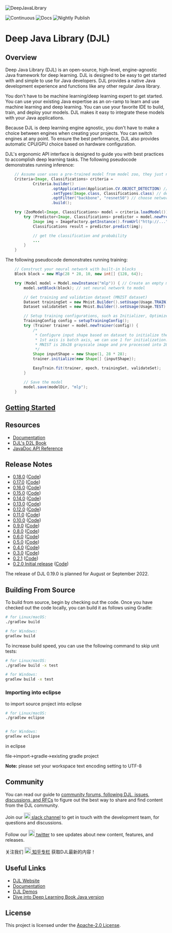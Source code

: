 
![DeepJavaLibrary](website/img/deepjavalibrary.png?raw=true "Deep Java Library")

![Continuous](https://github.com/deepjavalibrary/djl/workflows/Continuous/badge.svg)
![Docs](https://github.com/deepjavalibrary/djl/workflows/Docs/badge.svg)
![Nightly Publish](https://github.com/deepjavalibrary/djl/workflows/Nightly%20Publish/badge.svg)

# Deep Java Library (DJL)

## Overview

Deep Java Library (DJL) is an open-source, high-level, engine-agnostic Java framework for deep learning. DJL is designed to be easy to get started with and simple to
use for Java developers. DJL provides a native Java development experience and functions like any other regular Java library.

You don't have to be machine learning/deep learning expert to get started. You can use your existing Java expertise as an on-ramp to learn and use machine learning and deep learning. You can
use your favorite IDE to build, train, and deploy your models. DJL makes it easy to integrate these models with your
Java applications.

Because DJL is deep learning engine agnostic, you don't have to make a choice
between engines when creating your projects. You can switch engines at any
point. To ensure the best performance, DJL also provides automatic CPU/GPU choice based on hardware configuration.

DJL's ergonomic API interface is designed to guide you with best practices to accomplish
deep learning tasks.
The following pseudocode demonstrates running inference:

```java
    // Assume user uses a pre-trained model from model zoo, they just need to load it
    Criteria<Image, Classifications> criteria =
            Criteria.builder()
                    .optApplication(Application.CV.OBJECT_DETECTION) // find object dection model
                    .setTypes(Image.class, Classifications.class) // define input and output
                    .optFilter("backbone", "resnet50") // choose network architecture
                    .build();

    try (ZooModel<Image, Classifications> model = criteria.loadModel()) {
        try (Predictor<Image, Classifications> predictor = model.newPredictor()) {
            Image img = ImageFactory.getInstance().fromUrl("http://..."); // read image
            Classifications result = predictor.predict(img);

            // get the classification and probability
            ...
        }
    }
```

The following pseudocode demonstrates running training:

```java
    // Construct your neural network with built-in blocks
    Block block = new Mlp(28 * 28, 10, new int[] {128, 64});

    try (Model model = Model.newInstance("mlp")) { // Create an empty model
        model.setBlock(block); // set neural network to model

        // Get training and validation dataset (MNIST dataset)
        Dataset trainingSet = new Mnist.Builder().setUsage(Usage.TRAIN) ... .build();
        Dataset validateSet = new Mnist.Builder().setUsage(Usage.TEST) ... .build();

        // Setup training configurations, such as Initializer, Optimizer, Loss ...
        TrainingConfig config = setupTrainingConfig();
        try (Trainer trainer = model.newTrainer(config)) {
            /*
             * Configure input shape based on dataset to initialize the trainer.
             * 1st axis is batch axis, we can use 1 for initialization.
             * MNIST is 28x28 grayscale image and pre processed into 28 * 28 NDArray.
             */
            Shape inputShape = new Shape(1, 28 * 28);
            trainer.initialize(new Shape[] {inputShape});

            EasyTrain.fit(trainer, epoch, trainingSet, validateSet);
        }

        // Save the model
        model.save(modelDir, "mlp");
    }
```

## [Getting Started](docs/quick_start.md)

## Resources

- [Documentation](docs/README.md#documentation)
- [DJL's D2L Book](https://d2l.djl.ai/)
- [JavaDoc API Reference](https://javadoc.djl.ai/)

## Release Notes

* [0.18.0](https://github.com/deepjavalibrary/djl/releases/tag/v0.18.0) ([Code](https://github.com/deepjavalibrary/djl/tree/v0.18.0))
* [0.17.0](https://github.com/deepjavalibrary/djl/releases/tag/v0.17.0) ([Code](https://github.com/deepjavalibrary/djl/tree/v0.17.0))
* [0.16.0](https://github.com/deepjavalibrary/djl/releases/tag/v0.16.0) ([Code](https://github.com/deepjavalibrary/djl/tree/v0.16.0))
* [0.15.0](https://github.com/deepjavalibrary/djl/releases/tag/v0.15.0) ([Code](https://github.com/deepjavalibrary/djl/tree/v0.15.0))
* [0.14.0](https://github.com/deepjavalibrary/djl/releases/tag/v0.14.0) ([Code](https://github.com/deepjavalibrary/djl/tree/v0.14.0))
* [0.13.0](https://github.com/deepjavalibrary/djl/releases/tag/v0.13.0) ([Code](https://github.com/deepjavalibrary/djl/tree/v0.13.0))
* [0.12.0](https://github.com/deepjavalibrary/djl/releases/tag/v0.12.0) ([Code](https://github.com/deepjavalibrary/djl/tree/v0.12.0))
* [0.11.0](https://github.com/deepjavalibrary/djl/releases/tag/v0.11.0) ([Code](https://github.com/deepjavalibrary/djl/tree/v0.11.0))
* [0.10.0](https://github.com/deepjavalibrary/djl/releases/tag/v0.10.0) ([Code](https://github.com/deepjavalibrary/djl/tree/v0.10.0))
* [0.9.0](https://github.com/deepjavalibrary/djl/releases/tag/v0.9.0) ([Code](https://github.com/deepjavalibrary/djl/tree/v0.9.0))
* [0.8.0](https://github.com/deepjavalibrary/djl/releases/tag/v0.8.0) ([Code](https://github.com/deepjavalibrary/djl/tree/v0.8.0))
* [0.6.0](https://github.com/deepjavalibrary/djl/releases/tag/v0.6.0) ([Code](https://github.com/deepjavalibrary/djl/tree/v0.6.0))
* [0.5.0](https://github.com/deepjavalibrary/djl/releases/tag/v0.5.0) ([Code](https://github.com/deepjavalibrary/djl/tree/v0.5.0))
* [0.4.0](https://github.com/deepjavalibrary/djl/releases/tag/v0.4.0) ([Code](https://github.com/deepjavalibrary/djl/tree/v0.4.0))
* [0.3.0](https://github.com/deepjavalibrary/djl/releases/tag/v0.3.0) ([Code](https://github.com/deepjavalibrary/djl/tree/v0.3.0))
* [0.2.1](https://github.com/deepjavalibrary/djl/releases/tag/v0.2.1) ([Code](https://github.com/deepjavalibrary/djl/tree/v0.2.1))
* [0.2.0 Initial release](https://github.com/deepjavalibrary/djl/releases/tag/v0.2.0) ([Code](https://github.com/deepjavalibrary/djl/tree/v0.2.0))

The release of DJL 0.19.0 is planned for August or September 2022.

## Building From Source

To build from source, begin by checking out the code.
Once you have checked out the code locally, you can build it as follows using Gradle:

```sh
# for Linux/macOS:
./gradlew build

# for Windows:
gradlew build
```

To increase build speed, you can use the following command to skip unit tests:

```sh
# for Linux/macOS:
./gradlew build -x test

# for Windows:
gradlew build -x test
```

### Importing into eclipse

to import source project into eclipse

```sh
# for Linux/macOS:
./gradlew eclipse


# for Windows:
gradlew eclipse

```

in eclipse 

file->import->gradle->existing gradle project

**Note:** please set your workspace text encoding setting to UTF-8

## Community

You can read our guide to [community forums, following DJL, issues, discussions, and RFCs](docs/forums.md) to figure out the best way to share and find content from the DJL community.

Join our [<img src='https://cdn3.iconfinder.com/data/icons/social-media-2169/24/social_media_social_media_logo_slack-512.png' width='20px' /> slack channel](http://tiny.cc/djl_slack) to get in touch with the development team, for questions and discussions.

Follow our [<img src='https://cdn2.iconfinder.com/data/icons/social-media-2285/512/1_Twitter_colored_svg-512.png' width='20px' /> twitter](https://twitter.com/deepjavalibrary) to see updates about new content, features, and releases.

关注我们 [<img src='https://www.iconfinder.com/icons/5060515/download/svg/512' width='20px' /> 知乎专栏](https://zhuanlan.zhihu.com/c_1255493231133417472) 获取DJL最新的内容！

## Useful Links

* [DJL Website](https://djl.ai/)
* [Documentation](https://docs.djl.ai/)
* [DJL Demos](https://docs.djl.ai/docs/demos/index.html)
* [Dive into Deep Learning Book Java version](https://d2l.djl.ai/)

## License

This project is licensed under the [Apache-2.0 License](LICENSE).

